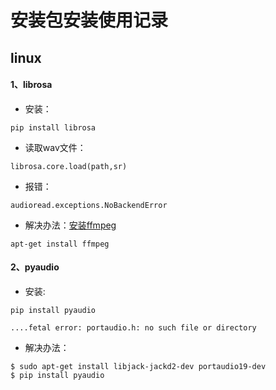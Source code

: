 # 安装包安装使用记录

## linux

#### 1、librosa

- 安装：
```
pip install librosa
```
- 读取wav文件：

```
librosa.core.load(path,sr)
```
- 报错：

```
audioread.exceptions.NoBackendError
```

- 解决办法：[安装ffmpeg](https://github.com/librosa/librosa/issues/219)
```
apt-get install ffmpeg
```

#### 2、pyaudio

- 安装:

```
pip install pyaudio

....fetal error: portaudio.h: no such file or directory
```

- 解决办法：

```
$ sudo apt-get install libjack-jackd2-dev portaudio19-dev
$ pip install pyaudio
```
